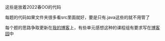 这些是放着2022春OO的代码

每题的代码如果文件夹很多看src里面就好，要是只有.java这些的就不用管了

每个题的思路争取更新在[我的博客](https://logiclee0902.github.io/)上，有些单元感想这种的课程组有要求写在[博客园](https://www.cnblogs.com/LogicLee/)中
